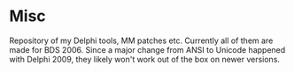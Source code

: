 # Misc
Repository of my Delphi tools, MM patches etc.
Currently all of them are made for BDS 2006. Since a major change from ANSI to Unicode happened with Delphi 2009, they likely won't work out of the box on newer versions.